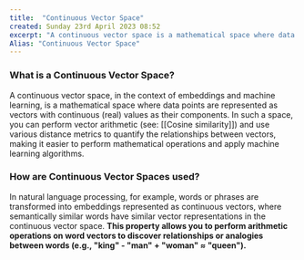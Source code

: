 ```yaml
---
title:  "Continuous Vector Space"
created: Sunday 23rd April 2023 08:52
excerpt: "A continuous vector space is a mathematical space where data points are represented as vectors with continuous (real) values as their components. You can use them to perform vector arithmetic to quantify the relationships between vectors."
Alias: "Continuous Vector Space"
---
```


### What is a Continuous Vector Space?
A continuous vector space, in the context of embeddings and machine learning, is a mathematical space where data points are represented as vectors with continuous (real) values as their components. In such a space, you can perform vector arithmetic (see: [[Cosine similarity]]) and use various distance metrics to quantify the relationships between vectors, making it easier to perform mathematical operations and apply machine learning algorithms.

### How are Continuous Vector Spaces used?
In natural language processing, for example, words or phrases are transformed into embeddings represented as continuous vectors, where semantically similar words have similar vector representations in the continuous vector space. **This property allows you to perform arithmetic operations on word vectors to discover relationships or analogies between words (e.g., "king" - "man" + "woman" ≈ "queen").**
